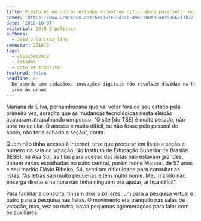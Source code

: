 ```yaml
---
title: Eleitores de outros estados encontram dificuldade para votar no DF
cover: 'https://www.ucarecdn.com/6ea367e8-d1cb-494c-80a3-abe0966211b7/'
date: '2018-10-07'
editorial: 2018-2-politica
authors:
  - 2018-2-larissa-lins
semester: 2018/2
tags:
  - Eleições2018
  - estados
  - voto em trânsito
featured: false
headline: >-
  De acordo com cidadãos, inovações digitais não resolvem dúvidas na hora de
  irem às urnas
---
```

Mariana da Silva, pernambucana que vai votar fora de seu estado pela primeira vez, acredita que as mudanças tecnológicas nesta eleição acabaram atrapalhando um pouco. “O site [do TSE] é muito pesado, não abre no celular. O acesso é muito difícil, se não fosse pelo pessoal de apoio, não teria achado a seção”, conta.

Quem não tinha acesso à internet, teve que procurar em listas a seção e número da sala de votação. No Instituto de Educação Superior de Brasília (IESB), na Asa Sul, as filas para acesso das listas não estavam grandes, tinham várias espalhadas no pátio central, porém Ivone Manoel, de 57 anos e seu marido Flávio Ribeiro, 54, sentiram dificuldade para consultar as listas. “As letras são muito pequenas e tem muito nome. Meu marido não enxerga direito e na hora não tinha ninguém pra ajudar, aí fica difícil”.

Para facilitar a consulta, tinham dois auxiliares, um para a pesquisa virtual e outro para a pesquisa nas listas. O movimento era tranquilo nas salas de votação, mas, vez ou outra, havia pequenas aglomerações para falar com os auxiliares.
